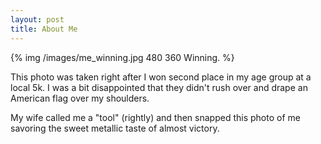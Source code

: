 ```yaml
---
layout: post
title: About Me
---
```


{% img /images/me_winning.jpg 480 360 Winning. %}

This photo was taken right after I won second place in my age group at
a local 5k. I was a bit disappointed that they didn't rush over
and drape an American flag over my shoulders.

My wife called me a "tool" (rightly) and then snapped this photo of me savoring
the sweet metallic taste of almost victory.
